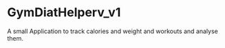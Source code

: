 # GymDiatHelperv_v1
A small Application to track calories and weight and workouts and analyse them.
